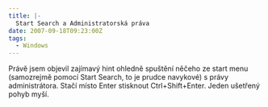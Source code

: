 ```yaml
---
title: |-
  Start Search a Administratorská práva
date: 2007-09-18T09:23:00Z
tags:
  - Windows
---
```

Právě jsem objevil zajímavý hint ohledně spuštění něčeho ze start menu (samozrejmě pomocí Start Search, to je prudce navykové) s právy administrátora. Stačí místo Enter stisknout Ctrl+Shift+Enter. Jeden ušetřený pohyb myší.